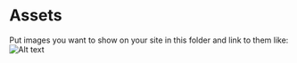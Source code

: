 # Assets
Put images you want to show on your site in this folder and link to them like:
![Alt text](Portfolio/assets/Capture.png)
